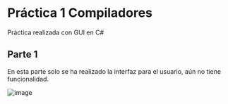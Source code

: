 # Práctica 1 Compiladores

Práctica realizada con GUI en C#

## Parte 1
En esta parte solo se ha realizado la interfaz para el usuario, aún no tiene funcionalidad.


![image](https://user-images.githubusercontent.com/88689761/226269462-83f00901-65d8-421f-9951-172e1e95039b.png)
